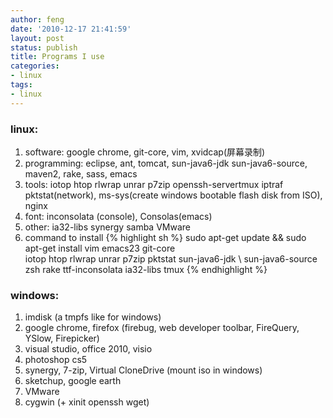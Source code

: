 ```yaml
---
author: feng
date: '2010-12-17 21:41:59'
layout: post
status: publish
title: Programs I use
categories:
- linux
tags:
- linux
---
```


### linux:

1.  software: google chrome, git-core, vim, xvidcap(屏幕录制)
2.  programming: eclipse, ant, tomcat, sun-java6-jdk
    sun-java6-source, maven2, rake, sass, emacs
3.  tools: iotop htop rlwrap unrar p7zip openssh-server﻿tmux
    iptraf pktstat(network), ms-sys(create windows bootable flash disk
    from ISO), nginx
4.  font: inconsolata (console), Consolas(emacs)
5.  other: ia32-libs synergy samba VMware
6.  command to install
{% highlight sh %}
   sudo apt-get update && sudo apt-get install vim emacs23 git-core \
   iotop htop rlwrap unrar p7zip pktstat sun-java6-jdk \ 
   sun-java6-source zsh rake ttf-inconsolata ia32-libs tmux
{% endhighlight %}

### windows:

1.  imdisk (a tmpfs like for windows)
2.  google chrome, firefox (firebug, web developer toolbar,
    FireQuery, YSlow, Firepicker)
3.  visual studio, office 2010, visio
4.  photoshop cs5
5.  synergy, 7-zip, Virtual CloneDrive (mount iso in windows)
6.  sketchup, google earth
7.  VMware
8.  cygwin (+ xinit openssh wget)



